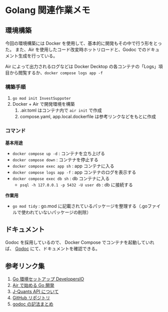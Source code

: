 # Golang 関連作業メモ

## 環境構築

今回の環境構築には Docker を使用して、基本的に開発もその中で行う形をとった。
また、Air を使用したコード改変時ホットリロードと、Godoc でのドキュメント生成を行っている。

Air によって出力されるログなどは Docker Decktop の各コンテナの「Logs」項目から閲覧するか、`docker compose logs app -f`

### 構築手順

1. `go mod init InvestSuppoter`
2. Docker + Air で開発環境を構築
    1. .air.toml はコンテナ内で `air init` で作成
    2. compose.yaml, app.local.dockerfile は参考リンクなどをもとに作成

### コマンド
**基本用途**
-   `docker compose up -d` : コンテナを立ち上げる
-   `docker compose down` : コンテナを停止する
-   `docker compose exec app sh` : app コンテナに入る
-   `docker compose logs app -f` : app コンテナのログを表示する
-   `docker compose exec db sh` : db コンテナに入る
    -   `psql -h 127.0.0.1 -p 5432 -U user db` : db に接続する

**作業用**
-   `go mod tidy` : go.mod に記載されているパッケージを整理する（.goファイルで使われていないパッケージの削除）

## ドキュメント

Godoc を採用しているので、 Docker Compose でコンテナを起動していれば、 [Godoc](https://localhost:8080/) にて、ドキュメントを確認できる。

## 参考リンク集

1. [Go 環境セットアップ DevelopersIO](https://dev.classmethod.jp/articles/go-setup-and-sample/)
2. [Air で始める Go 開発](https://zenn.dev/urakawa_jinsei/articles/a5a222f67a4fac)
3. [J-Quants API について](https://jpx.gitbook.io/j-quants-ja)
4. [GitHub リポジトリ](https://github.com/root-5/InvestSupporter)
5. [godoc の記法まとめ](https://zenn.dev/harachan/articles/db3149c1a19c32)

